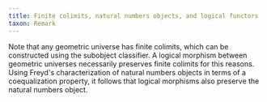 ```yaml
---
title: Finite colimits, natural numbers objects, and logical functors
taxon: Remark
---
```


Note that any geometric universe has finite colimits, which can be constructed using the subobject classifier. A logical morphism between geometric universes necessarily preserves finite colimits for this reasons. Using Freyd's characterization of natural numbers objects in terms of a coequalization property, it follows that logical morphisms also preserve the natural numbers object.
